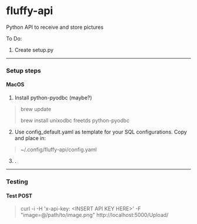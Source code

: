# fluffy-api
Python API to receive and store pictures

To Do:
1. Create setup.py

***

### Setup steps


#### MacOS
1. Install python-pyodbc (maybe?)
> brew update
> 
> brew install unixodbc freetds python-pyodbc
2. Use config_default.yaml as template for your SQL configurations.  Copy and place in:
>~/.config/fluffy-api/config.yaml
3. . 

***

### Testing 

#### Test POST 
> curl -i -H 'x-api-key: &lt;INSERT API KEY HERE&gt;' -F "image=@/path/to/image.png" http://localhost:5000/Upload/

